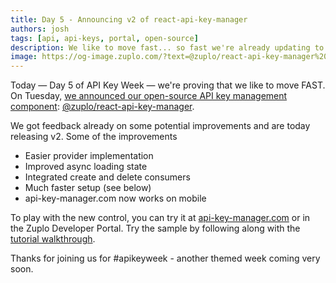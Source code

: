 ```yaml
---
title: Day 5 - Announcing v2 of react-api-key-manager
authors: josh
tags: [api, api-keys, portal, open-source]
description: We like to move fast... so fast we're already updating to v2
image: https://og-image.zuplo.com/?text=@zuplo/react-api-key-manager%20v2
---
```


Today — Day 5 of API Key Week — we're proving that we like to move FAST. On
Tuesday,
[we announced our open-source API key management component](https://zuplo.com/blog/2023/08/08/open-source-release):
[@zuplo/react-api-key-manager](https://www.npmjs.com/package/@zuplo/react-api-key-manager).

We got feedback already on some potential improvements and are today releasing
v2. Some of the improvements

- Easier provider implementation
- Improved async loading state
- Integrated create and delete consumers
- Much faster setup (see below)
- api-key-manager.com now works on mobile

To play with the new control, you can try it at
[api-key-manager.com](https://api-key-manager.com) or in the Zuplo Developer
Portal. Try the sample by following along with the
[tutorial walkthrough](https://zuplo.com/blog/2023/08/08/open-source-release).

Thanks for joining us for #apikeyweek - another themed week coming very soon.
